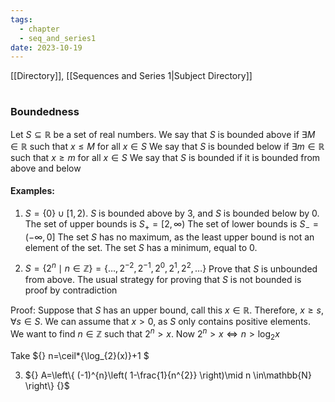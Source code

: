 ```yaml
---
tags:
  - chapter
  - seq_and_series1
date: 2023-10-19
---
```

[[Directory]], [[Sequences and Series 1|Subject Directory]]
# 
## 
### Boundedness
Let ${} S\subseteq \mathbb{R} {}$ be a set of real numbers. 
We say that ${} S {}$ is bounded above if ${} \exists M\in \mathbb{R} {}$ such that ${} x\leq M$ for all $x \in S$
We say that $S$ is bounded below if ${} \exists m \in \mathbb{R}$ such that ${} x\geq m {}$ for all $x \in S$
We say that $S$ is bounded if it is bounded from above and below
#### Examples:
1. $S=\{ 0 \}\cup[1,\, 2)$. $S$ is bounded above by $3$, and $S$ is bounded below by $0 {}$.
The set of upper bounds is ${} S_{+}=[2,\, \infty) {}$
The set of lower bounds is $S_{-}=(-\infty,\, 0]$
The set $S$ has no maximum, as the least upper bound is not an element of the set.
The set $S$ has a minimum, equal to $0$.

2. ${} S=\{ 2^{n}\mid n \in\mathbb{Z} \}=\{ \dots,\, 2^{-2},\,  2^{-1},\, 2^{0},\, 2^{1},\, 2^{2},\,\dots \}$
Prove that $S$ is unbounded from above. 
The usual strategy for proving that $S {}$ is not bounded is proof by contradiction

Proof:
Suppose that $S$ has an upper bound, call this ${} x \in \mathbb{R} {}$. Therefore, ${} x\geq s, \forall s \in S {}$.
We can assume that ${} x>0$, as $S$ only contains positive elements.
We want to find $n \in\mathbb{Z} {}$ such that $2^{n}>x$. Now ${} 2^{n}>x \iff n>\log_{2}x {}$

Take ${} n=\ceil*{\log_{2}(x)}+1 $

3. ${} A=\left\{  (-1)^{n}\left( 1-\frac{1}{n^{2}} \right)\mid n \in\mathbb{N}  \right\} {}$
